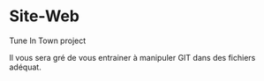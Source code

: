 Site-Web
========

Tune In Town project

Il vous sera gré de vous entrainer à manipuler GIT dans des fichiers adéquat.
